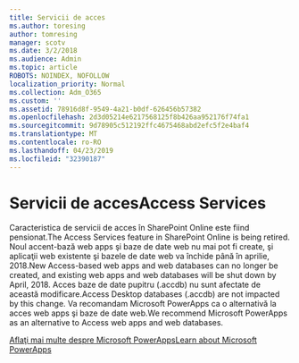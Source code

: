 ```yaml
---
title: Servicii de acces
ms.author: toresing
author: tomresing
manager: scotv
ms.date: 3/2/2018
ms.audience: Admin
ms.topic: article
ROBOTS: NOINDEX, NOFOLLOW
localization_priority: Normal
ms.collection: Adm_O365
ms.custom: ''
ms.assetid: 78916d8f-9549-4a21-b0df-626456b57382
ms.openlocfilehash: 2d3d05214e6217568125f8b426aa952176f74fa1
ms.sourcegitcommit: 9d78905c512192ffc4675468abd2efc5f2e4baf4
ms.translationtype: MT
ms.contentlocale: ro-RO
ms.lasthandoff: 04/23/2019
ms.locfileid: "32390187"
---
```

# <a name="access-services"></a><span data-ttu-id="b8b01-102">Servicii de acces</span><span class="sxs-lookup"><span data-stu-id="b8b01-102">Access Services</span></span>

<span data-ttu-id="b8b01-103">Caracteristica de servicii de acces în SharePoint Online este fiind pensionat.</span><span class="sxs-lookup"><span data-stu-id="b8b01-103">The Access Services feature in SharePoint Online is being retired.</span></span> <span data-ttu-id="b8b01-104">Noul accent-bază web apps şi baze de date web nu mai pot fi create, şi aplicaţii web existente şi bazele de date web va închide până în aprilie, 2018.</span><span class="sxs-lookup"><span data-stu-id="b8b01-104">New Access-based web apps and web databases can no longer be created, and existing web apps and web databases will be shut down by April, 2018.</span></span> <span data-ttu-id="b8b01-105">Acces baze de date pupitru (.accdb) nu sunt afectate de această modificare.</span><span class="sxs-lookup"><span data-stu-id="b8b01-105">Access Desktop databases (.accdb) are not impacted by this change.</span></span> <span data-ttu-id="b8b01-106">Va recomandam Microsoft PowerApps ca o alternativă la acces web apps şi baze de date web.</span><span class="sxs-lookup"><span data-stu-id="b8b01-106">We recommend Microsoft PowerApps as an alternative to Access web apps and web databases.</span></span> 
  
[<span data-ttu-id="b8b01-107">Aflaţi mai multe despre Microsoft PowerApps</span><span class="sxs-lookup"><span data-stu-id="b8b01-107">Learn about Microsoft PowerApps</span></span>](https://powerapps.microsoft.com/)
  

